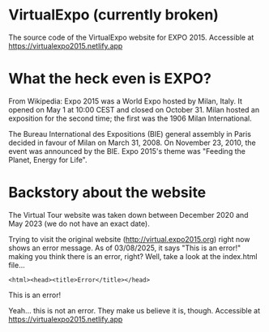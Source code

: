 # VirtualExpo (currently broken)
The source code of the VirtualExpo website for EXPO 2015. 
Accessible at https://virtualexpo2015.netlify.app

# What the heck even is EXPO?
From Wikipedia:
Expo 2015 was a World Expo hosted by Milan, Italy. It opened on May 1 at 10:00 CEST and closed on October 31. Milan hosted an exposition for the second time; the first was the 1906 Milan International.

The Bureau International des Expositions (BIE) general assembly in Paris decided in favour of Milan on March 31, 2008. On November 23, 2010, the event was announced by the BIE. Expo 2015's theme was "Feeding the Planet, Energy for Life".

# Backstory about the website
The Virtual Tour website was taken down between December 2020 and May 2023 (we do not have an exact date).

Trying to visit the original website (http://virtual.expo2015.org) right now shows an error message. As of 03/08/2025, it says "This is an error!" making you think there is an error, right? Well, take a look at the index.html file...

	<html><head><title>Error</title></head>
<body>
This is an error!

</body></html>

Yeah... this is not an error. They make us believe it is, though.
Accessible at https://virtualexpo2015.netlify.app
